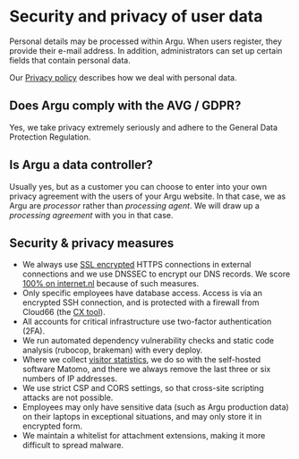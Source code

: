 # Security and privacy of user data

Personal details may be processed within Argu. When users register, they provide their e-mail address. In addition, administrators can set up certain fields that contain personal data.

Our [Privacy policy](https://argu.co/argu/privacy) describes how we deal with personal data.

## Does Argu comply with the AVG / GDPR?

Yes, we take privacy extremely seriously and adhere to the General Data Protection Regulation.

## Is Argu a data controller?

Usually yes, but as a customer you can choose to enter into your own privacy agreement with the users of your Argu website. In that case, we as Argu are _processor_ rather than _processing agent_. We will draw up a _processing agreement_ with you in that case.

## Security & privacy measures

- We always use [SSL encrypted](https://www.ssllabs.com/ssltest/analyze.html?d=argu.co&latest) HTTPS connections in external connections and we use DNSSEC to encrypt our DNS records. We score [100% on internet.nl](https://internet.nl/site/argu.co/803966/) because of such measures.
- Only specific employees have database access. Access is via an encrypted SSH connection, and is protected with a firewall from Cloud66 (the [CX tool](https://github.com/cloud66-oss/cx)).
- All accounts for critical infrastructure use two-factor authentication (2FA).
- We run automated dependency vulnerability checks and static code analysis (rubocop, brakeman) with every deploy.
- Where we collect [visitor statistics](https://argu.co/argu/t/10532), we do so with the self-hosted software Matomo, and there we always remove the last three or six numbers of IP addresses.
- We use strict CSP and CORS settings, so that cross-site scripting attacks are not possible.
- Employees may only have sensitive data (such as Argu production data) on their laptops in exceptional situations, and may only store it in encrypted form.
- We maintain a whitelist for attachment extensions, making it more difficult to spread malware.
